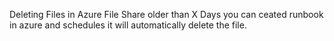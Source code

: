 Deleting Files in Azure File Share older than X Days
you can ceated runbook in azure and schedules it will automatically delete the file.
